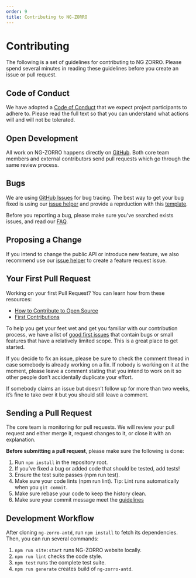 ```yaml
---
order: 9
title: Contributing to NG-ZORRO
---
```


# Contributing

The following is a set of guidelines for contributing to NG ZORRO. Please spend several minutes in reading these guidelines before you create an issue or pull request.

## Code of Conduct

We have adopted a [Code of Conduct](https://github.com/NG-ZORRO/ng-zorro-antd/blob/master/CODE_OF_CONDUCT.md) that we expect project participants to adhere to. Please read the full text so that you can understand what actions will and will not be tolerated.

## Open Development

All work on NG-ZORRO happens directly on [GitHub](https://github.com/NG-ZORRO/ng-zorro-antd). Both core team members and external contributors send pull requests which go through the same review process.

## Bugs

We are using [GitHub Issues](https://github.com/NG-ZORRO/ng-zorro-antd/issues) for bug tracing. The best way to get your bug fixed is using our [issue helper](https://ng.ant.design/issue-helper/#/en) and provide a reprduction with this [template](https://stackblitz.com/edit/ng-zorro-antd-setup?file=app%2Fapp.component.ts).

Before you reporting a bug, please make sure you've searched exists issues, and read our [FAQ](docs/faq/en).

## Proposing a Change

If you intend to change the public API or introduce new feature, we also recommend use our [issue helper](https://ng.ant.design/issue-helper/#/en) to create a feature request issue.

## Your First Pull Request

Working on your first Pull Request? You can learn how from these resources:

* [How to Contribute to Open Source](https://opensource.guide/how-to-contribute/)
* [First Contributions](https://github.com/firstcontributions/first-contributions)

To help you get your feet wet and get you familiar with our contribution process, we have a list of [good first issues](https://github.com/NG-ZORRO/ng-zorro-antd/labels/good%20first%20issue) that contain bugs or small features that have a relatively limited scope. This is a great place to get started.

If you decide to fix an issue, please be sure to check the comment thread in case somebody is already working on a fix. If nobody is working on it at the moment, please leave a comment stating that you intend to work on it so other people don’t accidentally duplicate your effort.

If somebody claims an issue but doesn’t follow up for more than two weeks, it’s fine to take over it but you should still leave a comment.

## Sending a Pull Request

The core team is monitoring for pull requests. We will review your pull request and either merge it, request changes to it, or close it with an explanation.

**Before submitting a pull request**, please make sure the following is done:

1. Run `npm install` in the repository root.
2. If you’ve fixed a bug or added code that should be tested, add tests!
3. Ensure the test suite passes (npm run test).
4. Make sure your code lints (npm run lint). Tip: Lint runs automatically when you `git commit`.
5. Make sure rebase your code to keep the history clean.
6. Make sure your commit message meet the [guidelines](https://github.com/NG-ZORRO/ng-zorro-antd/blob/master/CONTRIBUTING.md#-commit-message-guidelines)

## Development Workflow

After cloning `ng-zorro-antd`, run `npm install` to fetch its dependencies. Then, you can run several commands:

1. `npm run site:start` runs NG-ZORRO website locally.
2. `npm run lint` checks the code style.
3. `npm test` runs the complete test suite.
5. `npm run generate` creates build of `ng-zorro-antd`.
